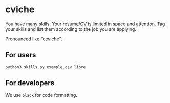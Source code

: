 # cviche
You have many skills. Your resume/CV is limited in space and attention. Tag your skills and list them according to the job you are applying.

Pronounced like "ceviche".

## For users
```sh
python3 skills.py example.csv libre
```

## For developers
We use ``black`` for code formatting.